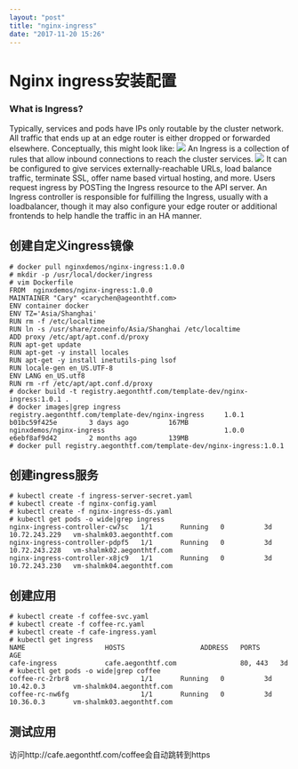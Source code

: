 ```yaml
---
layout: "post"
title: "nginx-ingress"
date: "2017-11-20 15:26"
---
```

# Nginx ingress安装配置

### What is Ingress?
Typically, services and pods have IPs only routable by the cluster network. All traffic that ends up at an edge router is either dropped or forwarded elsewhere. Conceptually, this might look like:
![](assets/markdown-img-paste-20171120152835189.png)
An Ingress is a collection of rules that allow inbound connections to reach the cluster services.
![](assets/markdown-img-paste-20171120152857526.png)
It can be configured to give services externally-reachable URLs, load balance traffic, terminate SSL, offer name based virtual hosting, and more. Users request ingress by POSTing the Ingress resource to the API server. An Ingress controller is responsible for fulfilling the Ingress, usually with a loadbalancer, though it may also configure your edge router or additional frontends to help handle the traffic in an HA manner.

## 创建自定义ingress镜像

```
# docker pull nginxdemos/nginx-ingress:1.0.0
# mkdir -p /usr/local/docker/ingress
# vim Dockerfile
FROM  nginxdemos/nginx-ingress:1.0.0
MAINTAINER "Cary" <carychen@ageonthtf.com>
ENV container docker
ENV TZ='Asia/Shanghai'
RUN rm -f /etc/localtime
RUN ln -s /usr/share/zoneinfo/Asia/Shanghai /etc/localtime
ADD proxy /etc/apt/apt.conf.d/proxy
RUN apt-get update
RUN apt-get -y install locales
RUN apt-get -y install inetutils-ping lsof
RUN locale-gen en_US.UTF-8
ENV LANG en_US.utf8
RUN rm -rf /etc/apt/apt.conf.d/proxy
# docker build -t registry.aegonthtf.com/template-dev/nginx-ingress:1.0.1 .
# docker images|grep ingress
registry.aegonthtf.com/template-dev/nginx-ingress     1.0.1               b01bc59f425e        3 days ago          167MB
nginxdemos/nginx-ingress                              1.0.0               e6ebf8af9d42        2 months ago        139MB
# docker pull registry.aegonthtf.com/template-dev/nginx-ingress:1.0.1
```

## 创建ingress服务

```
# kubectl create -f ingress-server-secret.yaml
# kubectl create -f nginx-config.yaml
# kubectl create -f nginx-ingress-ds.yaml
# kubectl get pods -o wide|grep ingress
nginx-ingress-controller-cw7sc   1/1       Running   0          3d        10.72.243.229   vm-shalmk03.aegonthtf.com
nginx-ingress-controller-pdpf5   1/1       Running   0          3d        10.72.243.228   vm-shalmk02.aegonthtf.com
nginx-ingress-controller-x8jc9   1/1       Running   0          3d        10.72.243.230   vm-shalmk04.aegonthtf.com
```

## 创建应用

```
# kubectl create -f coffee-svc.yaml
# kubectl create -f coffee-rc.yaml
# kubectl create -f cafe-ingress.yaml
# kubectl get ingress
NAME                    HOSTS                   ADDRESS   PORTS     AGE
cafe-ingress            cafe.aegonthtf.com                80, 443   3d
# kubectl get pods -o wide|grep coffee
coffee-rc-2rbr8                  1/1       Running   0          3d        10.42.0.3       vm-shalmk04.aegonthtf.com
coffee-rc-nw6fg                  1/1       Running   0          3d        10.36.0.3       vm-shalmk03.aegonthtf.com
```

## 测试应用
访问http://cafe.aegonthtf.com/coffee会自动跳转到https


